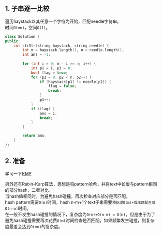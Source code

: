 ## 1. 子串逐一比较
遍历haystack以其任意一个字符为开始，匹配needle字符串。  
时间`O(mn)`，空间`O(1)`。  
```cpp
class Solution {
public:
    int strStr(string haystack, string needle) {
        int m = haystack.length(), n = needle.length();
        int ans = -1;
        
        for (int i = 0; m - i >= n; i++) {
            int p1 = i, p2 = 0;
            bool flag = true;
            for (p2 = 0; p2 < n; p2++) {
                if (haystack[p1] != needle[p2]) {
                    flag = false;
                    break;
                }
                p1++;
            }
            if (flag) {
                ans = i;
                break;
            }
        }

        return ans;
    }
};
```
  
## 2. 准备
学习一下[KMP](https://leetcode-cn.com/problems/implement-strstr/solution/kmp-suan-fa-xiang-jie-by-labuladong/)  
  
另外还有Rabin-Karp算法，思想是将pattern哈希，并将text中长度与pattern相同的部分hash，二者对比。  
当hash值相同时，为避免hash碰撞，再次检查对应部分是否匹配。  
hash pattern需要`O(m)`时间，hash n-m+1个text子串需要`预处理O(m)+后续匹配生成O(n-m)`时间。  
在一般不发生hash碰撞的情况下，复杂度为`O(m)+O(n-m) = O(n)`，但是由于为了避免hash碰撞需要再次花费`O(m)`时间检查是否匹配，如果频繁发生碰撞，则复杂度最差会达到`O(mn)`的复杂度。  
  
